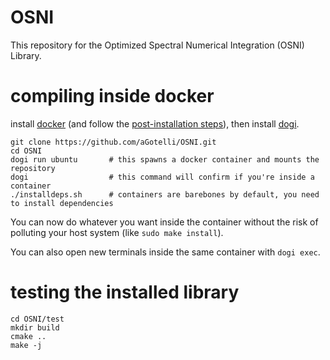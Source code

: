 # OSNI
This repository for the Optimized Spectral Numerical Integration (OSNI) Library.


# compiling inside docker

install [docker](https://docs.docker.com/engine/install/ubuntu/) (and follow the [post-installation steps](https://docs.docker.com/engine/install/linux-postinstall/)), then install [dogi](https://github.com/ntorresalberto/dogi).


```
git clone https://github.com/aGotelli/OSNI.git
cd OSNI
dogi run ubuntu       # this spawns a docker container and mounts the repository
dogi                  # this command will confirm if you're inside a container
./installdeps.sh      # containers are barebones by default, you need to install dependencies
```

You can now do whatever you want inside the container without the risk of polluting your host system (like `sudo make install`).

You can also open new terminals inside the same container with `dogi exec`.

# testing the installed library

```
cd OSNI/test
mkdir build
cmake ..
make -j
```
